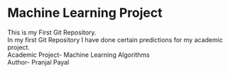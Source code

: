 # Machine Learning Project
This is my First Git Repository.
<br>
In my first Git Repository I have done certain predictions for my academic project.
<br>
Academic Project- Machine Learning Algorithms
<br>
Author- Pranjal Payal

